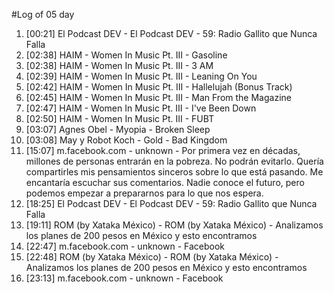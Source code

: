#Log of 05 day

1. [00:21] El Podcast DEV - El Podcast DEV - 59: Radio Gallito que Nunca Falla
1. [02:38] HAIM - Women In Music Pt. III - Gasoline
1. [02:38] HAIM - Women In Music Pt. III - 3 AM
1. [02:39] HAIM - Women In Music Pt. III - Leaning On You
1. [02:42] HAIM - Women In Music Pt. III - Hallelujah (Bonus Track)
1. [02:45] HAIM - Women In Music Pt. III - Man From the Magazine
1. [02:47] HAIM - Women In Music Pt. III - I've Been Down
1. [02:50] HAIM - Women In Music Pt. III - FUBT
1. [03:07] Agnes Obel - Myopia - Broken Sleep
1. [03:08] May y Robot Koch - Gold - Bad Kingdom
1. [15:07] m.facebook.com - unknown - Por primera vez en décadas, millones de personas entrarán en la pobreza. No podrán evitarlo. Quería compartirles mis pensamientos sinceros sobre lo que está pasando. Me encantaría escuchar sus comentarios. Nadie conoce el futuro, pero podemos empezar a prepararnos para lo que nos espera.
1. [18:25] El Podcast DEV - El Podcast DEV - 59: Radio Gallito que Nunca Falla
1. [19:11] ROM (by Xataka México) - ROM (by Xataka México) - Analizamos los planes de 200 pesos en México y esto encontramos
1. [22:47] m.facebook.com - unknown - Facebook
1. [22:48] ROM (by Xataka México) - ROM (by Xataka México) - Analizamos los planes de 200 pesos en México y esto encontramos
1. [23:13] m.facebook.com - unknown - Facebook
